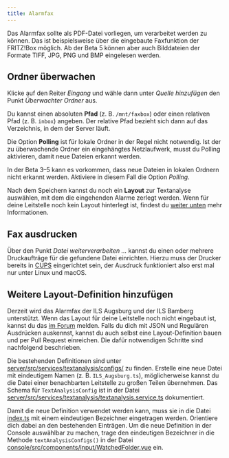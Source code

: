 ```yaml
---
title: Alarmfax
---
```


Das Alarmfax sollte als PDF-Datei vorliegen, um verarbeitet werden zu können.
Das ist beispielsweise über die eingebaute Faxfunktion der FRITZ!Box möglich.
Ab der Beta 5 können aber auch Bilddateien der Formate TIFF, JPG, PNG und BMP eingelesen werden.

## Ordner überwachen
Klicke auf den Reiter _Eingang_ und wähle dann unter _Quelle hinzufügen_ den Punkt _Überwachter Ordner_ aus.

Du kannst einen absoluten **Pfad** (z. B. `/mnt/faxbox`) oder einen relativen Pfad (z. B. `inbox`) angeben.
Der relative Pfad bezieht sich dann auf das Verzeichnis, in dem der Server läuft.

Die Option **Polling** ist für lokale Ordner in der Regel nicht notwendig.
Ist der zu überwachende Ordner ein eingehängtes Netzlaufwerk, musst du Polling aktivieren, damit neue Dateien erkannt werden.

<p class="notice">
In der Beta 3–5 kann es vorkommen, dass neue Dateien in lokalen Ordnern nicht erkannt werden.
Aktiviere in diesem Fall die Option <i>Polling</i>.
</p>

Nach dem Speichern kannst du noch ein **Layout** zur Textanalyse auswählen, mit dem die eingehenden Alarme zerlegt werden.
Wenn für deine Leitstelle noch kein Layout hinterlegt ist, findest du [weiter unten](#page_Weitere_Layout_Definition_hinzufugen) mehr Informationen.

## Fax ausdrucken

Über den Punkt _Datei weiterverarbeiten &hellip;_ kannst du einen oder mehrere Druckaufträge für die gefundene Datei einrichten.
Hierzu muss der Drucker bereits in [CUPS](https://www.cups.org/) eingerichtet sein, der Ausdruck funktioniert also erst mal nur unter Linux und macOS.

## Weitere Layout-Definition hinzufügen
Derzeit wird das Alarmfax der ILS Augsburg und der ILS Bamberg unterstützt.
Wenn das Layout für deine Leitstelle noch nicht eingebaut ist, kannst du das [im Forum](https://community.alarmdisplay.org/c/funktionalitaet/alarmzentrale/9) melden.
Falls du dich mit JSON und Regulären Ausdrücken auskennst, kannst du auch selbst eine Layout-Definition bauen und per Pull Request einreichen.
Die dafür notwendigen Schritte sind nachfolgend beschrieben.

Die bestehenden Definitionen sind unter [server/src/services/textanalysis/configs/](https://github.com/alarmdisplay/hub/tree/develop/server/src/services/textanalysis/configs) zu finden.
Erstelle eine neue Datei mit eindeutigem Namen (z.&nbsp;B. `ILS_Augsburg.ts`), möglicherweise kannst du die Datei einer benachbarten Leitstelle zu großen Teilen übernehmen.
Das Schema für `TextAnalysisConfig` ist in der Datei [server/src/services/textanalysis/textanalysis.service.ts](https://github.com/alarmdisplay/hub/blob/develop/server/src/services/textanalysis/textanalysis.service.ts) dokumentiert.

Damit die neue Definition verwendet werden kann, muss sie in die Datei [index.ts](https://github.com/alarmdisplay/hub/blob/develop/server/src/services/textanalysis/configs/index.ts) mit einem eindeutigen Bezeichner eingetragen werden.
Orientiere dich dabei an den bestehenden Einträgen.
Um die neue Definition in der Console auswählbar zu machen, trage den eindeutigen Bezeichner in die Methode `textAnalysisConfigs()` in der Datei [console/src/components/input/WatchedFolder.vue](https://github.com/alarmdisplay/hub/blob/develop/console/src/components/input/WatchedFolder.vue) ein.
